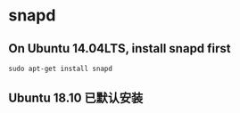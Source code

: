 # snapd

## On Ubuntu 14.04LTS, install snapd first

```shell
sudo apt-get install snapd
```

## Ubuntu 18.10 已默认安装

